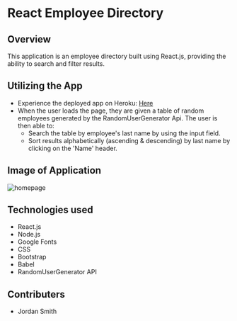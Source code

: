 # React Employee Directory

## Overview

This application is an employee directory built using React.js, providing the ability to search and filter results. 

## Utilizing the App

- Experience the deployed app on Heroku: [Here](https://emp-dir-jsmithxyz.herokuapp.com/ "Here")
- When the user loads the page, they are given a table of random employees generated by the RandomUserGenerator Api. The user is then able to:
  - Search the table by employee's last name by using the input field.
  - Sort results alphabetically (ascending & descending) by last name by clicking on the 'Name' header.

## Image of Application

![homepage](../employee-directory/demoEmpDir.png "homepage")

## Technologies used

- React.js
- Node.js
- Google Fonts
- CSS
- Bootstrap
- Babel
- RandomUserGenerator API

## Contributers

- Jordan Smith